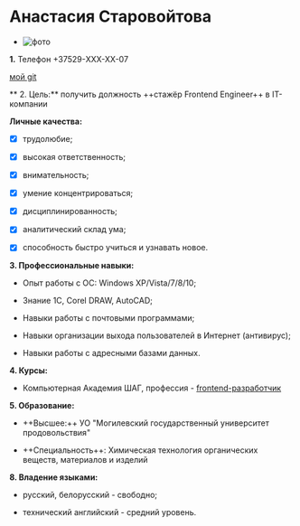 # Анастасия Старовойтова
- ![фото](https://i.pinimg.com/236x/4b/59/40/4b59408cad9901f071434c1759a404c3--hair-drawings-hair-affair.jpg)

**1.** Телефон +37529-XXX-XX-07

[мой git](https://github.com/Anastasia111283/demo14.git)

** 2. Цель:** получить должность ++стажёр Frontend Engineer++  в IT-компании
**Личные качества:**
  - [x] трудолюбие;
  - [x] высокая ответственность;
  - [x] внимательность;
  - [x] умение концентрироваться;
  - [x] дисциплинированность;
  - [x] аналитический склад ума;
  - [x] способность быстро учиться и узнавать новое.

**3. Профессиональные навыки:**
* Опыт работы с ОС: Windows XP/Vista/7/8/10;
* Знание 1С, Corel DRAW, AutoCAD;
* Навыки работы с почтовыми программами;
* Навыки организации выхода пользователей в Интернет (антивирус);
* Навыки работы с адресными базами данных.

**4. Курсы:**
 * Компьютерная Академия ШАГ, профессия - [frontend-разработчик](http://mogilev.itstep.by/front-end/)

**5. Образование:**
   * ++Высшее:++ УО "Могилевский государственный университет продовольствия"
   * ++Специальность++: Химическая технология органических веществ, материалов и изделий

**8. Владение языками:**
* русский, белорусский - свободно;
* технический английский - средний уровень.